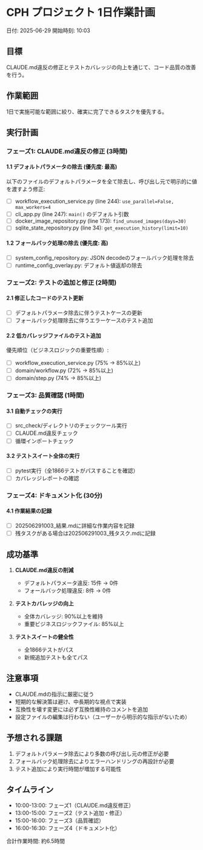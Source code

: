 # CPH プロジェクト 1日作業計画
日付: 2025-06-29
開始時刻: 10:03

## 目標
CLAUDE.md違反の修正とテストカバレッジの向上を通じて、コード品質の改善を行う。

## 作業範囲
1日で実施可能な範囲に絞り、確実に完了できるタスクを優先する。

## 実行計画

### フェーズ1: CLAUDE.md違反の修正 (3時間)

#### 1.1 デフォルトパラメータの除去 (優先度: 最高)
以下のファイルのデフォルトパラメータを全て除去し、呼び出し元で明示的に値を渡すよう修正:
- [ ] workflow_execution_service.py (line 244): `use_parallel=False, max_workers=4`
- [ ] cli_app.py (line 247): `main()` のデフォルト引数
- [ ] docker_image_repository.py (line 173): `find_unused_images(days=30)`
- [ ] sqlite_state_repository.py (line 34): `get_execution_history(limit=10)`

#### 1.2 フォールバック処理の除去 (優先度: 高)
- [ ] system_config_repository.py: JSON decodeのフォールバック処理を除去
- [ ] runtime_config_overlay.py: デフォルト値返却の除去

### フェーズ2: テストの追加と修正 (2時間)

#### 2.1 修正したコードのテスト更新
- [ ] デフォルトパラメータ除去に伴うテストケースの更新
- [ ] フォールバック処理除去に伴うエラーケースのテスト追加

#### 2.2 低カバレッジファイルのテスト追加
優先順位（ビジネスロジックの重要性順）:
- [ ] workflow_execution_service.py (75% → 85%以上)
- [ ] domain/workflow.py (72% → 85%以上)
- [ ] domain/step.py (74% → 85%以上)

### フェーズ3: 品質確認 (1時間)

#### 3.1 自動チェックの実行
- [ ] src_check/ディレクトリのチェックツール実行
- [ ] CLAUDE.md違反チェック
- [ ] 循環インポートチェック

#### 3.2 テストスイート全体の実行
- [ ] pytest実行（全1866テストがパスすることを確認）
- [ ] カバレッジレポートの確認

### フェーズ4: ドキュメント化 (30分)

#### 4.1 作業結果の記録
- [ ] 202506291003_結果.mdに詳細な作業内容を記録
- [ ] 残タスクがある場合は202506291003_残タスク.mdに記録

## 成功基準

1. **CLAUDE.md違反の削減**
   - デフォルトパラメータ違反: 15件 → 0件
   - フォールバック処理違反: 8件 → 0件

2. **テストカバレッジの向上**
   - 全体カバレッジ: 90%以上を維持
   - 重要ビジネスロジックファイル: 85%以上

3. **テストスイートの健全性**
   - 全1866テストがパス
   - 新規追加テストも全てパス

## 注意事項

- CLAUDE.mdの指示に厳密に従う
- 短期的な解決策は避け、中長期的な視点で実装
- 互換性を壊す変更には必ず互換性維持のコメントを追加
- 設定ファイルの編集は行わない（ユーザーから明示的な指示がないため）

## 予想される課題

1. デフォルトパラメータ除去により多数の呼び出し元の修正が必要
2. フォールバック処理除去によりエラーハンドリングの再設計が必要
3. テスト追加により実行時間が増加する可能性

## タイムライン

- 10:00-13:00: フェーズ1（CLAUDE.md違反修正）
- 13:00-15:00: フェーズ2（テスト追加・修正）
- 15:00-16:00: フェーズ3（品質確認）
- 16:00-16:30: フェーズ4（ドキュメント化）

合計作業時間: 約6.5時間